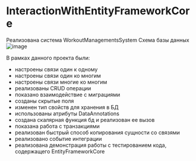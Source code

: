 # InteractionWithEntityFrameworkCore
Реализована система WorkoutManagementsSystem
Схема базы данных
![image](https://github.com/IGu1in/InteractionWithEntityFrameworkCore/assets/101045263/bb5e6ff9-18d3-4d9e-97fe-872e255490ce)

В рамках данного проекта были:
- настроены связи один к одному
- настроены связи один ко многим
- настроены связи многие ко многим
- реализованы CRUD операции
- показано взаимодействие с миграциями
- созданы скрытые поля
- изменен тип свойств для хранения в БД
- использованы атрибуты DataAnnotations
- создана скалярная функция бд и реализован ее вызов
- показана работа с транзакциями
- реализован быстрый способ копирования сущности со связями
- реализовано событие интеграции
- реализована демонстрация работы с тестированием кода, содержащего EntityFrameworkCore
